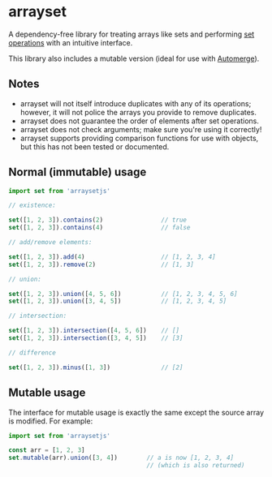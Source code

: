 # arrayset

A dependency-free library for treating arrays like sets and performing [set operations](https://en.wikipedia.org/wiki/Set_(mathematics)#Basic_operations) with an intuitive interface.

This library also includes a mutable version (ideal for use with [Automerge](https://github.com/automerge/automerge)).

## Notes

* arrayset will not itself introduce duplicates with any of its operations; however, it will not police the arrays you provide to remove duplicates.
* arrayset does not guarantee the order of elements after set operations.
* arrayset does not check arguments; make sure you're using it correctly!
* arrayset supports providing comparison functions for use with objects, but this has not been tested or documented.

## Normal (immutable) usage

```javascript
import set from 'arraysetjs'

// existence:

set([1, 2, 3]).contains(2)                // true
set([1, 2, 3]).contains(4)                // false

// add/remove elements:

set([1, 2, 3]).add(4)                     // [1, 2, 3, 4]
set([1, 2, 3]).remove(2)                  // [1, 3]

// union:

set([1, 2, 3]).union([4, 5, 6])           // [1, 2, 3, 4, 5, 6]
set([1, 2, 3]).union([3, 4, 5])           // [1, 2, 3, 4, 5]

// intersection:

set([1, 2, 3]).intersection([4, 5, 6])    // []
set([1, 2, 3]).intersection([3, 4, 5])    // [3]

// difference

set([1, 2, 3]).minus([1, 3])              // [2]
```

## Mutable usage

The interface for mutable usage is exactly the same except the source array is modified.  For example:

```javascript
import set from 'arraysetjs'

const arr = [1, 2, 3]
set.mutable(arr).union([3, 4])        // a is now [1, 2, 3, 4]
                                      // (which is also returned)
```
